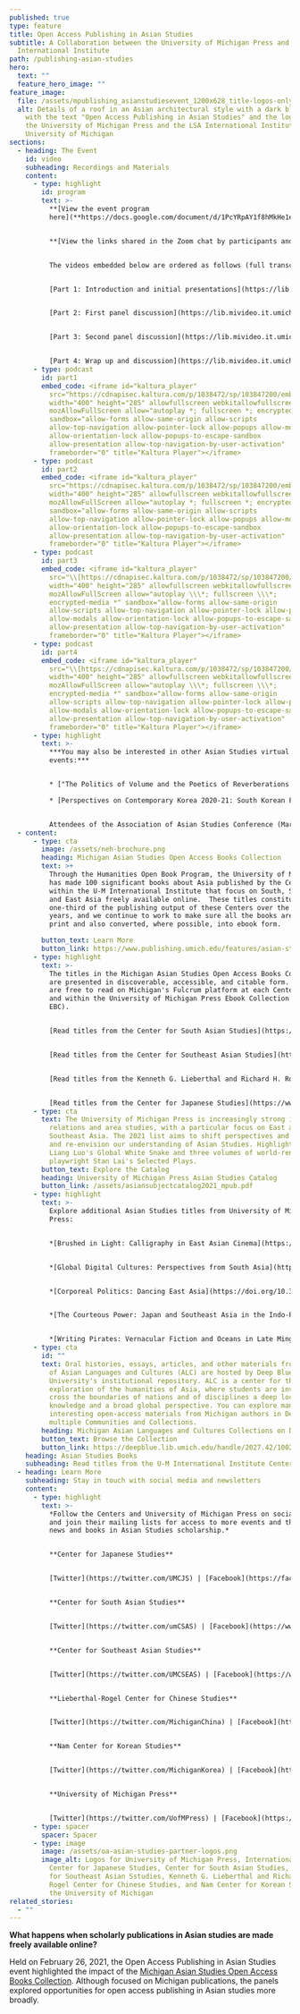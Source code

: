 ```yaml
---
published: true
type: feature
title: Open Access Publishing in Asian Studies
subtitle: A Collaboration between the University of Michigan Press and
  International Institute
path: /publishing-asian-studies
hero:
  text: ""
  feature_hero_image: ""
feature_image:
  file: /assets/mpublishing_asianstudiesevent_1200x628_title-logos-only.png
  alt: Details of a roof in an Asian architectural style with a dark blue overlay,
    with the text "Open Access Publishing in Asian Studies" and the logos for
    the University of Michigan Press and the LSA International Institute,
    University of Michigan
sections:
  - heading: The Event
    id: video
    subheading: Recordings and Materials
    content:
      - type: highlight
        id: program
        text: >-
          **[View the event program
          here](**https://docs.google.com/document/d/1PcYRpAY1f8hMkHe1eNLa-1z611QUvz_1PvaanWWQ85E/edit?usp=sharing**)**


          **[View the links shared in the Zoom chat by participants and attendees here](assets/open-access-publishing-in-asian-studies_chat-links.pdf)**


          The videos embedded below are ordered as follows (full transcripts and other context are available at the links):


          [Part 1: Introduction and initial presentations](https://lib.mivideo.it.umich.edu/media/t/1_xyh4fgx2)


          [Part 2: First panel discussion](https://lib.mivideo.it.umich.edu/media/t/1_6go3vfuu)


          [Part 3: Second panel discussion](https://lib.mivideo.it.umich.edu/media/t/1_aqwuhax1)


          [Part 4: Wrap up and discussion](https://lib.mivideo.it.umich.edu/media/t/1_m4kurqfw)
      - type: podcast
        id: part1
        embed_code: <iframe id="kaltura_player"
          src="https://cdnapisec.kaltura.com/p/1038472/sp/103847200/embedIframeJs/uiconf_id/20515051/partner_id/1038472?iframeembed=true&playerId=kaltura_player&entry_id=1_xyh4fgx2&flashvars[streamerType]=auto&amp;flashvars[localizationCode]=en&amp;flashvars[leadWithHTML5]=true&amp;flashvars[sideBarContainer.plugin]=true&amp;flashvars[sideBarContainer.position]=left&amp;flashvars[sideBarContainer.clickToClose]=true&amp;flashvars[chapters.plugin]=true&amp;flashvars[chapters.layout]=vertical&amp;flashvars[chapters.thumbnailRotator]=false&amp;flashvars[streamSelector.plugin]=true&amp;flashvars[EmbedPlayer.SpinnerTarget]=videoHolder&amp;flashvars[dualScreen.plugin]=true&amp;flashvars[Kaltura.addCrossoriginToIframe]=true&amp;&wid=1_xeciglha"
          width="400" height="285" allowfullscreen webkitallowfullscreen
          mozAllowFullScreen allow="autoplay *; fullscreen *; encrypted-media *"
          sandbox="allow-forms allow-same-origin allow-scripts
          allow-top-navigation allow-pointer-lock allow-popups allow-modals
          allow-orientation-lock allow-popups-to-escape-sandbox
          allow-presentation allow-top-navigation-by-user-activation"
          frameborder="0" title="Kaltura Player"></iframe>
      - type: podcast
        id: part2
        embed_code: <iframe id="kaltura_player"
          src="https://cdnapisec.kaltura.com/p/1038472/sp/103847200/embedIframeJs/uiconf_id/20515051/partner_id/1038472?iframeembed=true&playerId=kaltura_player&entry_id=1_6go3vfuu&flashvars[streamerType]=auto&amp;flashvars[localizationCode]=en&amp;flashvars[leadWithHTML5]=true&amp;flashvars[sideBarContainer.plugin]=true&amp;flashvars[sideBarContainer.position]=left&amp;flashvars[sideBarContainer.clickToClose]=true&amp;flashvars[chapters.plugin]=true&amp;flashvars[chapters.layout]=vertical&amp;flashvars[chapters.thumbnailRotator]=false&amp;flashvars[streamSelector.plugin]=true&amp;flashvars[EmbedPlayer.SpinnerTarget]=videoHolder&amp;flashvars[dualScreen.plugin]=true&amp;flashvars[Kaltura.addCrossoriginToIframe]=true&amp;&wid=1_qcumplpf"
          width="400" height="285" allowfullscreen webkitallowfullscreen
          mozAllowFullScreen allow="autoplay *; fullscreen *; encrypted-media *"
          sandbox="allow-forms allow-same-origin allow-scripts
          allow-top-navigation allow-pointer-lock allow-popups allow-modals
          allow-orientation-lock allow-popups-to-escape-sandbox
          allow-presentation allow-top-navigation-by-user-activation"
          frameborder="0" title="Kaltura Player"></iframe>
      - type: podcast
        id: part3
        embed_code: <iframe id="kaltura_player"
          src="\\[https://cdnapisec.​kaltura.com/p/1038472/sp/​103847200/embedIframeJs/​uiconf_id/20515051/partner_id/​1038472?iframeembed=true&​playerId=kaltura\\\_player&entry\\\_​id=1_aqwuhax1&flashvars\[​streamerType]=auto&amp;​flashvars\\\[localizationCode]=​en&amp;flashvars\\\[​leadWithHTML5]=true&amp;​flashvars\\\[sideBarContainer.​plugin]=true&amp;flashvars\\\[​sideBarContainer.position]=​left&amp;flashvars\\\[​sideBarContainer.clickToClose]​=true&amp;flashvars\\\[chapters.​plugin]=true&amp;flashvars\\\[​chapters.layout]=vertical&amp;​flashvars\\\[chapters.​thumbnailRotator]=false&amp;​flashvars\\\[streamSelector.​plugin]=true&amp;flashvars\\\[​EmbedPlayer.SpinnerTarget]=​videoHolder&amp;flashvars\\\[​dualScreen.plugin]=true&amp;​flashvars\\\[Kaltura.​addCrossoriginToIframe]=true&​amp;&wid=1_w1f1u8ws](https://cdnapisec.kaltura.com/p/1038472/sp/103847200/embedIframeJs/uiconf_id/20515051/partner_id/1038472?iframeembed=true&playerId=kaltura_player&entry_id=1_aqwuhax1&flashvars\\[streamerType]=auto&amp;flashvars\\[localizationCode]=en&amp;flashvars\\[leadWithHTML5]=true&amp;flashvars\\[sideBarContainer.plugin]=true&amp;flashvars\\[sideBarContainer.position]=left&amp;flashvars\\[sideBarContainer.clickToClose]=true&amp;flashvars\\[chapters.plugin]=true&amp;flashvars\\[chapters.layout]=vertical&amp;flashvars\\[chapters.thumbnailRotator]=false&amp;flashvars\\[streamSelector.plugin]=true&amp;flashvars\\[EmbedPlayer.SpinnerTarget]=videoHolder&amp;flashvars\\[dualScreen.plugin]=true&amp;flashvars\\[Kaltura.addCrossoriginToIframe]=true&amp;&wid=1_w1f1u8ws)"
          width="400" height="285" allowfullscreen webkitallowfullscreen
          mozAllowFullScreen allow="autoplay \\\*; fullscreen \\\*;
          encrypted-media *" sandbox="allow-forms allow-same-origin
          allow-scripts allow-top-navigation allow-pointer-lock allow-popups
          allow-modals allow-orientation-lock allow-popups-to-escape-sandbox
          allow-presentation allow-top-navigation-by-user-​activation"
          frameborder="0" title="Kaltura Player"></iframe>
      - type: podcast
        id: part4
        embed_code: <iframe id="kaltura_player"
          src="\\[https://cdnapisec.​kaltura.com/p/1038472/sp/​103847200/embedIframeJs/​uiconf_id/20515051/partner_id/​1038472?iframeembed=true&​playerId=kaltura\\\_player&entry\\\_​id=1_m4kurqfw&flashvars\[​streamerType]=auto&amp;​flashvars\\\[localizationCode]=​en&amp;flashvars\\\[​leadWithHTML5]=true&amp;​flashvars\\\[sideBarContainer.​plugin]=true&amp;flashvars\\\[​sideBarContainer.position]=​left&amp;flashvars\\\[​sideBarContainer.clickToClose]​=true&amp;flashvars\\\[chapters.​plugin]=true&amp;flashvars\\\[​chapters.layout]=vertical&amp;​flashvars\\\[chapters.​thumbnailRotator]=false&amp;​flashvars\\\[streamSelector.​plugin]=true&amp;flashvars\\\[​EmbedPlayer.SpinnerTarget]=​videoHolder&amp;flashvars\\\[​dualScreen.plugin]=true&amp;​flashvars\\\[Kaltura.​addCrossoriginToIframe]=true&​amp;&wid=1_19c1krfl](https://cdnapisec.kaltura.com/p/1038472/sp/103847200/embedIframeJs/uiconf_id/20515051/partner_id/1038472?iframeembed=true&playerId=kaltura_player&entry_id=1_m4kurqfw&flashvars\\[streamerType]=auto&amp;flashvars\\[localizationCode]=en&amp;flashvars\\[leadWithHTML5]=true&amp;flashvars\\[sideBarContainer.plugin]=true&amp;flashvars\\[sideBarContainer.position]=left&amp;flashvars\\[sideBarContainer.clickToClose]=true&amp;flashvars\\[chapters.plugin]=true&amp;flashvars\\[chapters.layout]=vertical&amp;flashvars\\[chapters.thumbnailRotator]=false&amp;flashvars\\[streamSelector.plugin]=true&amp;flashvars\\[EmbedPlayer.SpinnerTarget]=videoHolder&amp;flashvars\\[dualScreen.plugin]=true&amp;flashvars\\[Kaltura.addCrossoriginToIframe]=true&amp;&wid=1_19c1krfl)"
          width="400" height="285" allowfullscreen webkitallowfullscreen
          mozAllowFullScreen allow="autoplay \\\*; fullscreen \\\*;
          encrypted-media *" sandbox="allow-forms allow-same-origin
          allow-scripts allow-top-navigation allow-pointer-lock allow-popups
          allow-modals allow-orientation-lock allow-popups-to-escape-sandbox
          allow-presentation allow-top-navigation-by-user-​activation"
          frameborder="0" title="Kaltura Player"></iframe>
      - type: highlight
        text: >-
          ***You may also be interested in other Asian Studies virtual
          events:***


          * ["The Politics of Volume and the Poetics of Reverberations across the Black Pacific"](https://ii.umich.edu/cjs/news-events/events.detail.html/79852-20509609.html) | Will Bridges, University of Rochester | April 15, 12:00-1:30 PM ET | Hosted by the Center for Japanese Studies at the University of Michigan

          * [Perspectives on Contemporary Korea 2020-21: South Korean Film Industry Virtual Conference](<* https://ii.umich.edu/ncks/news-events/events/conferences---symposia/perspectives-on-contemporary-korea/perspectives-on-contemporary-korea-2020-21.html>) | Sangjoon Lee (Nanyang Technological University), Dal Yong Jin (Simon Fraser University), Junhyoung Cho (Korean Film Archive), Nojin Kwak (University of Michigan) | April 12-16 | Hosted by the Nam Center for Korean Studies at the University of Michigan


          Attendees of the Association of Asian Studies Conference (March 21-26, 2021) can also look for our University of Michigan Press and International Institute virtual booth.
  - content:
      - type: cta
        image: /assets/neh-brochure.png
        heading: Michigan Asian Studies Open Access Books Collection
        text: >+
          Through the Humanities Open Book Program, the University of Michigan
          has made 100 significant books about Asia published by the Centers
          within the U-M International Institute that focus on South, Southeast,
          and East Asia freely available online.  These titles constitute just
          one-third of the publishing output of these Centers over the last 50
          years, and we continue to work to make sure all the books are back in
          print and also converted, where possible, into ebook form.

        button_text: Learn More
        button_link: https://www.publishing.umich.edu/features/asian-studies
      - type: highlight
        text: >-
          The titles in the Michigan Asian Studies Open Access Books Collection
          are presented in discoverable, accessible, and citable form. The books
          are free to read on Michigan's Fulcrum platform at each Center’s page
          and within the University of Michigan Press Ebook Collection (UMP
          EBC).


          [Read titles from the Center for South Asian Studies](https://www.fulcrum.org/csas)


          [Read titles from the Center for Southeast Asian Studies](https://www.fulcrum.org/cseas)


          [Read titles from the Kenneth G. Lieberthal and Richard H. Rogel Center for Chinese Studies](https://www.fulcrum.org/lrccs)


          [Read titles from the Center for Japanese Studies](https://www.fulcrum.org/cjs)
      - type: cta
        text: The University of Michigan Press is increasingly strong in international
          relations and area studies, with a particular focus on East and
          Southeast Asia. The 2021 list aims to shift perspectives and challenge
          and re-envision our understanding of Asian Studies. Highlights include
          Liang Luo's Global White Snake and three volumes of world-renowned
          playwright Stan Lai's Selected Plays.
        button_text: Explore the Catalog
        heading: University of Michigan Press Asian Studies Catalog
        button_link: /assets/asiansubjectcatalog2021_mpub.pdf
      - type: highlight
        text: >-
          Explore additional Asian Studies titles from University of Michigan
          Press:


          *[Brushed in Light: Calligraphy in East Asian Cinema](https://doi.org/10.3998/mpub.11373292)* by Markus Nornes


          *[Global Digital Cultures: Perspectives from South Asia](https://doi.org/10.3998/mpub.9561751)* edited by Aswin Punathambekar and Sriram Mohan


          *[Corporeal Politics: Dancing East Asia](https://doi.org/10.3998/mpub.11521701)* edited by Katherine Mezur and Emily Wilcox[](https://doi.org/10.3998/mpub.11373292)[](https://www.press.umich.edu/11859489/courteous_power)


          *[The Courteous Power: Japan and Southeast Asia in the Indo-Pacific Era](https://www.press.umich.edu/11859489/courteous_power)* edited by John D. Ciorciari and Kiyoteru Tsutsui[](https://www.press.umich.edu/11564671/writing_pirates)


          *[Writing Pirates: Vernacular Fiction and Oceans in Late Ming China](https://www.press.umich.edu/11564671/writing_pirates)* by Yuanfei Wang[](https://doi.org/10.3998/mpub.11373292)
      - type: cta
        id: ""
        text: Oral histories, essays, articles, and other materials from the Department
          of Asian Languages and Cultures (ALC) are hosted by Deep Blue, the
          University's institutional repository. ALC is a center for the
          exploration of the humanities of Asia, where students are invited to
          cross the boundaries of nations and of disciplines a deep local
          knowledge and a broad global perspective. You can explore many other
          interesting open-access materials from Michigan authors in Deep Blue's
          multiple Communities and Collections.
        heading: Michigan Asian Languages and Cultures Collections on Deep Blue
        button_text: Browse the Collection
        button_link: https://deepblue.lib.umich.edu/handle/2027.42/100257
    heading: Asian Studies Books
    subheading: Read titles from the U-M International Institute Centers and U-M Press
  - heading: Learn More
    subheading: Stay in touch with social media and newsletters
    content:
      - type: highlight
        text: >-
          *Follow the Centers and University of Michigan Press on social media
          and join their mailing lists for access to more events and the latest
          news and books in Asian Studies scholarship.*


          **Center for Japanese Studies**


          [Twitter](https://twitter.com/UMCJS) | [Facebook](https://facebook.com/umcjs) | [YouTube](https://www.youtube.com/user/umcjs) | [Mailing List](https://ii.umich.edu/cjs/about-us/contact-us.html)


          **Center for South Asian Studies**


          [Twitter](https://twitter.com/umCSAS) | [Facebook](https://www.facebook.com/UMCSAS) | [YouTube](https://www.youtube.com/user/umcsas) | [Mailing List](https://ii.umich.edu/csas/about/contact-us.html)


          **Center for Southeast Asian Studies**


          [Twitter](https://twitter.com/UMCSEAS) | [Facebook](https://www.facebook.com/umcseas) | [YouTube](https://www.youtube.com/user/umcseas) | [Mailing List](http://eepurl.com/c9jGVD)


          **Lieberthal-Rogel Center for Chinese Studies** 


          [Twitter](https://twitter.com/MichiganChina) | [Facebook](https://www.facebook.com/centerforchinesestudies) | [YouTube](https://www.youtube.com/channel/UCh1JmoKwIMuzdJbxMyiQrQw) | [Mailing List](https://ii.umich.edu/lrccs/about-us/contact-us.html)


          **Nam Center for Korean Studies** 


          [Twitter](https://twitter.com/MichiganKorea) | [Facebook](https://www.facebook.com/NamCenter) | [YouTube](https://www.youtube.com/channel/UCS3WxYxar3WJvcHLRiQh-Tg) | [Mailing List](https://ii.umich.edu/ncks/about-us/join-our-e-mail-list.html)


          **University of Michigan Press**


          [Twitter](https://twitter.com/UofMPress) | [Facebook](https://www.facebook.com/pages/University-of-Michigan-Press/37383103953?ref=ts) | [YouTube](https://www.youtube.com/user/umichpress) | [Mailing List](https://www.press.umich.edu/ordering/emaillist)
      - type: spacer
        spacer: Spacer
      - type: image
        image: /assets/oa-asian-studies-partner-logos.png
        image_alt: Logos for University of Michigan Press, International Institute,
          Center for Japanese Studies, Center for South Asian Studies, Center
          for Southeast Asian Sstudies, Kenneth G. Lieberthal and Richard H.
          Rogel Center for Chinese Studies, and Nam Center for Korean Studies at
          the University of Michigan
related_stories:
  - ""
---
```

**What happens when scholarly publications in Asian studies are made freely available online?**

Held on February 26, 2021, the Open Access Publishing in Asian Studies event highlighted the impact of the <a href="https://www.publishing.umich.edu/features/asian-studies" onclick="ga('send','event','asian-studies','click','neh feature');">Michigan Asian Studies Open Access Books Collection</a>. Although focused on Michigan publications, the panels explored opportunities for open access publishing in Asian studies more broadly.